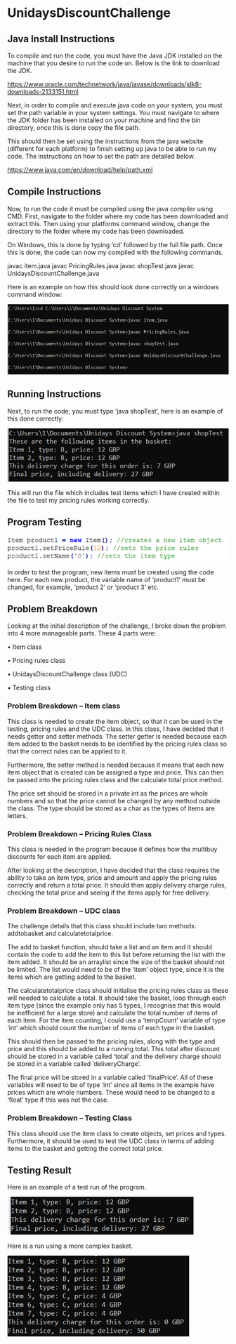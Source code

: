 # UnidaysDiscountChallenge #


## Java Install Instructions ##

To compile and run the code, you must have the Java JDK installed on the machine that you desire to run the code on. Below is the link to download the JDK. 

https://www.oracle.com/technetwork/java/javase/downloads/jdk8-downloads-2133151.html

Next, in order to compile and execute java code on your system, you must set the path variable in your system settings. You must navigate to where the JDK folder has been installed on your machine and find the bin directory, once this is done copy the file path. 

This should then be set using the instructions from the java website (different for each platform) to finish setting up java to be able to run my code. The instructions on how to set the path are detailed below.

https://www.java.com/en/download/help/path.xml

## Compile Instructions ##

Now, to run the code it must be compiled using the java compiler using CMD. First, navigate to the folder where my code has been downloaded and extract this. Then using your platforms command window, change the directory to the folder where my code has been downloaded.

On Windows, this is done by typing ‘cd’ followed by the full file path. Once this is done, the code can now my compiled with the following commands. 

javac item.java
javac PricingRules.java
javac shopTest.java
javac UnidaysDiscountChallenge.java

Here is an example on how this should look done correctly on a windows command window:

![Alt text](https://github.com/amansingh24/UnidaysDiscountChallenge/blob/master/screenshot1.png?raw=true)

## Running Instructions ##

Next, to run the code, you must type ‘java shopTest’, here is an example of this done correctly:

![Alt text](https://github.com/amansingh24/UnidaysDiscountChallenge/blob/master/screenshot2.png?raw=true)

This will run the file which includes test items which I have created within the file to test my pricing rules working correctly.

## Program Testing ##

![Alt text](https://github.com/amansingh24/UnidaysDiscountChallenge/blob/master/screenshot3.png?raw=true)

In order to test the program, new items must be created using the code here. For each new product, the variable name of ‘product1’ must be changed, for example, ‘product 2’ or ‘product 3’ etc. 

## Problem Breakdown ##

Looking at the initial description of the challenge, I broke down the problem into 4 more manageable parts. These 4 parts were:

•	Item class 

•	Pricing rules class

•	UnidaysDiscountChallenge class (UDC)

•	Testing class

### Problem Breakdown – Item class ###

This class is needed to create the item object, so that it can be used in the testing, pricing rules and the UDC class. In this class, I have decided that it needs getter and setter methods. The setter getter is needed because each item added to the basket needs to be identified by the pricing rules class so that the correct rules can be applied to it. 

Furthermore, the setter method is needed because it means that each new item object that is created can be assigned a type and price. This can then be passed into the pricing rules class and the calculate total price method.

The price set should be stored in a private int as the prices are whole numbers and so that the price cannot be changed by any method outside the class. The type should be stored as a char as the types of items are letters. 

### Problem Breakdown – Pricing Rules Class ###

This class is needed in the program because it defines how the multibuy discounts for each item are applied. 

After looking at the description, I have decided that the class requires the ability to take an item type, price and amount and apply the pricing rules correctly and return a total price. It should then apply delivery charge rules, checking the total price and seeing if the items apply for free delivery.

### Problem Breakdown – UDC class ###

The challenge details that this class should include two methods: addtobasket and calculatetotalprice.

The add to basket function, should take a list and an item and it should contain the code to add the item to this list before returning the list with the item added. It should be an arraylist since the size of the basket should not be limited. The list would need to be of the ‘item’ object type, since it is the items which are getting added to the basket. 

The calculatetotalprice class should initialise the pricing rules class as these will needed to calculate a total. It should take the basket, loop through each item type (since the example only has 5 types, I recognise that this would be inefficient for a large store) and calculate the total number of items of each item. For the item counting, I could use a ‘tempCount’ variable of type ‘int’ which should count the number of items of each type in the basket. 

This should then be passed to the pricing rules, along with the type and price and this should be added to a running total. This total after discount should be stored in a variable called ‘total’ and the delivery charge should be stored in a variable called ‘deliveryCharge’.

The final price will be stored in a variable called ‘finalPrice’. All of these variables will need to be of type ‘int’ since all items in the example have prices which are whole numbers. These would need to be changed to a ‘float’ type if this was not the case.

### Problem Breakdown – Testing Class ###

This class should use the item class to create objects, set prices and types. Furthermore, it should be used to test the UDC class in terms of adding items to the basket and getting the correct total price. 

## Testing Result ##

Here is an example of a test run of the program. 

![Alt text](https://github.com/amansingh24/UnidaysDiscountChallenge/blob/master/screenshot4.png?raw=true)

Here is a run using a more complex basket.

![Alt text](https://github.com/amansingh24/UnidaysDiscountChallenge/blob/master/screenshot5.png?raw=true)

